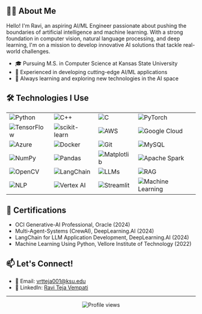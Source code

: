 ## 👨‍💻 About Me

Hello! I'm Ravi, an aspiring AI/ML Engineer passionate about pushing the boundaries of artificial intelligence and machine learning. With a strong foundation in computer vision, natural language processing, and deep learning, I'm on a mission to develop innovative AI solutions that tackle real-world challenges.

- 🎓 Pursuing M.S. in Computer Science at Kansas State University
- 🚀 Experienced in developing cutting-edge AI/ML applications
- 🌱 Always learning and exploring new technologies in the AI space
  
## 🛠 Technologies I Use

| | | | |
|---|---|---|---|
| ![Python](https://img.shields.io/badge/-Python-3776AB?style=for-the-badge&logo=Python&logoColor=white) | ![C++](https://img.shields.io/badge/-C++-00599C?style=for-the-badge&logo=C%2B%2B&logoColor=white) | ![C](https://img.shields.io/badge/-C-A8B9CC?style=for-the-badge&logo=C&logoColor=white) | ![PyTorch](https://img.shields.io/badge/-PyTorch-EE4C2C?style=for-the-badge&logo=PyTorch&logoColor=white) |
| ![TensorFlow](https://img.shields.io/badge/-TensorFlow-FF6F00?style=for-the-badge&logo=TensorFlow&logoColor=white) | ![scikit-learn](https://img.shields.io/badge/-scikit--learn-F7931E?style=for-the-badge&logo=scikit-learn&logoColor=white) | ![AWS](https://img.shields.io/badge/-AWS-232F3E?style=for-the-badge&logo=Amazon-AWS&logoColor=white) | ![Google Cloud](https://img.shields.io/badge/-Google%20Cloud-4285F4?style=for-the-badge&logo=Google-Cloud&logoColor=white) |
| ![Azure](https://img.shields.io/badge/-Azure-0089D6?style=for-the-badge&logo=Microsoft-Azure&logoColor=white) | ![Docker](https://img.shields.io/badge/-Docker-2496ED?style=for-the-badge&logo=Docker&logoColor=white) | ![Git](https://img.shields.io/badge/-Git-F05032?style=for-the-badge&logo=Git&logoColor=white) | ![MySQL](https://img.shields.io/badge/-MySQL-4479A1?style=for-the-badge&logo=MySQL&logoColor=white) |
| ![NumPy](https://img.shields.io/badge/-NumPy-013243?style=for-the-badge&logo=NumPy&logoColor=white) | ![Pandas](https://img.shields.io/badge/-Pandas-150458?style=for-the-badge&logo=Pandas&logoColor=white) | ![Matplotlib](https://img.shields.io/badge/-Matplotlib-11557c?style=for-the-badge) | ![Apache Spark](https://img.shields.io/badge/-Apache%20Spark-E25A1C?style=for-the-badge&logo=Apache-Spark&logoColor=white) |
| ![OpenCV](https://img.shields.io/badge/-OpenCV-5C3EE8?style=for-the-badge&logo=OpenCV&logoColor=white) | ![LangChain](https://img.shields.io/badge/-LangChain-222222?style=for-the-badge) | ![LLMs](https://img.shields.io/badge/-LLMs-000000?style=for-the-badge) | ![RAG](https://img.shields.io/badge/-RAG-AA336A?style=for-the-badge) |
| ![NLP](https://img.shields.io/badge/-NLP-8E44AD?style=for-the-badge) | ![Vertex AI](https://img.shields.io/badge/-Vertex%20AI-4285F4?style=for-the-badge&logo=Google-Cloud&logoColor=white) | ![Streamlit](https://img.shields.io/badge/-Streamlit-FF4B4B?style=for-the-badge&logo=Streamlit&logoColor=white) | ![Machine Learning](https://img.shields.io/badge/-Machine%20Learning-FF69B4?style=for-the-badge) |

## 🏅 Certifications

- OCI Generative-AI Professional, Oracle (2024)
- Multi-Agent-Systems (CrewAI), DeepLearning.AI (2024)
- LangChain for LLM Application Development, DeepLearning.AI (2024)
- Machine Learning Using Python, Vellore Institute of Technology (2022)

## 📫 Let's Connect!

- 📧 Email: vrtteja001@ksu.edu
- 💼 LinkedIn: [Ravi Teja Vempati](https://www.linkedin.com/in/ravi-teja-vempati-801204169)

---

<p align="center">
  <img src="https://komarev.com/ghpvc/?username=YourGitHubUsername&color=blueviolet" alt="Profile views">
</p>
